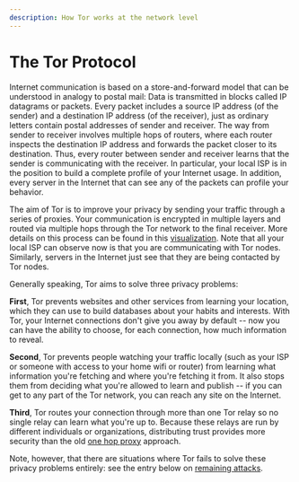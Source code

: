 ```yaml
---
description: How Tor works at the network level
---
```


# The Tor Protocol

Internet communication is based on a store-and-forward model that can be understood in analogy to postal mail: Data is transmitted in blocks called IP datagrams or packets. Every packet includes a source IP address (of the sender) and a destination IP address (of the receiver), just as ordinary letters contain postal addresses of sender and receiver. The way from sender to receiver involves multiple hops of routers, where each router inspects the destination IP address and forwards the packet closer to its destination. Thus, every router between sender and receiver learns that the sender is communicating with the receiver. In particular, your local ISP is in the position to build a complete profile of your Internet usage. In addition, every server in the Internet that can see any of the packets can profile your behavior.

The aim of Tor is to improve your privacy by sending your traffic through a series of proxies. Your communication is encrypted in multiple layers and routed via multiple hops through the Tor network to the final receiver. More details on this process can be found in this [visualization](https://support.torproject.org/https/https-1/). Note that all your local ISP can observe now is that you are communicating with Tor nodes. Similarly, servers in the Internet just see that they are being contacted by Tor nodes.

Generally speaking, Tor aims to solve three privacy problems:

**First**, Tor prevents websites and other services from learning your location, which they can use to build databases about your habits and interests. With Tor, your Internet connections don't give you away by default -- now you can have the ability to choose, for each connection, how much information to reveal.

**Second**, Tor prevents people watching your traffic locally (such as your ISP or someone with access to your home wifi or router) from learning what information you're fetching and where you're fetching it from. It also stops them from deciding what you're allowed to learn and publish -- if you can get to any part of the Tor network, you can reach any site on the Internet.

**Third**, Tor routes your connection through more than one Tor relay so no single relay can learn what you're up to. Because these relays are run by different individuals or organizations, distributing trust provides more security than the old [one hop proxy](https://support.torproject.org/about/how-is-tor-different-from-other-proxies/) approach.

Note, however, that there are situations where Tor fails to solve these privacy problems entirely: see the entry below on [remaining attacks](https://support.torproject.org/about/attacks-on-onion-routing/).
